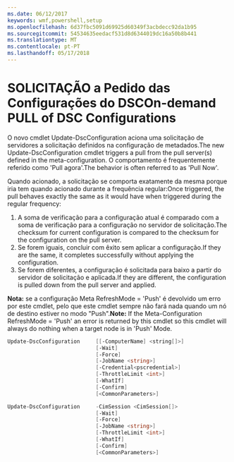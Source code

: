 ```yaml
---
ms.date: 06/12/2017
keywords: wmf,powershell,setup
ms.openlocfilehash: 6d37fbc5091d69925d60349f3acbdecc92da1b95
ms.sourcegitcommit: 54534635eedacf531d8d6344019dc16a50b8b441
ms.translationtype: MT
ms.contentlocale: pt-PT
ms.lasthandoff: 05/17/2018
---
```

# <a name="on-demand-pull-of-dsc-configurations"></a><span data-ttu-id="6b3b6-102">SOLICITAÇÃO a Pedido das Configurações do DSC</span><span class="sxs-lookup"><span data-stu-id="6b3b6-102">On-demand PULL of DSC Configurations</span></span>

<span data-ttu-id="6b3b6-103">O novo cmdlet Update-DscConfiguration aciona uma solicitação de servidores a solicitação definidos na configuração de metadados.</span><span class="sxs-lookup"><span data-stu-id="6b3b6-103">The new Update-DscConfiguration cmdlet triggers a pull from the pull server(s) defined in the meta-configuration.</span></span> <span data-ttu-id="6b3b6-104">O comportamento é frequentemente referido como 'Pull agora'.</span><span class="sxs-lookup"><span data-stu-id="6b3b6-104">The behavior is often referred to as 'Pull Now'.</span></span>


<span data-ttu-id="6b3b6-105">Quando acionado, a solicitação se comporta exatamente da mesma porque iria tem quando acionado durante a frequência regular:</span><span class="sxs-lookup"><span data-stu-id="6b3b6-105">Once triggered, the pull behaves exactly the same as it would have when triggered during the regular frequency:</span></span>

1. <span data-ttu-id="6b3b6-106">A soma de verificação para a configuração atual é comparado com a soma de verificação para a configuração no servidor de solicitação.</span><span class="sxs-lookup"><span data-stu-id="6b3b6-106">The checksum for current configuration is compared to the checksum for the configuration on the pull server.</span></span>
2. <span data-ttu-id="6b3b6-107">Se forem iguais, concluir com êxito sem aplicar a configuração.</span><span class="sxs-lookup"><span data-stu-id="6b3b6-107">If they are the same, it completes successfully without applying the configuration.</span></span>
3. <span data-ttu-id="6b3b6-108">Se forem diferentes, a configuração é solicitada para baixo a partir do servidor de solicitação e aplicada.</span><span class="sxs-lookup"><span data-stu-id="6b3b6-108">If they are different, the configuration is pulled down from the pull server and applied.</span></span>

<span data-ttu-id="6b3b6-109">**Nota:** se a configuração Meta RefreshMode = 'Push' é devolvido um erro por este cmdlet, pelo que este cmdlet sempre não fará nada quando um nó de destino estiver no modo "Push".</span><span class="sxs-lookup"><span data-stu-id="6b3b6-109">**Note:** If the Meta-Configuration RefreshMode = 'Push' an error is returned by this cmdlet so this cmdlet will always do nothing when a target node is in 'Push' Mode.</span></span>

```powershell
Update-DscConfiguration     [[-ComputerName] <string[]>]
                            [-Wait]
                            [-Force]
                            [-JobName <string>]
                            [-Credential<pscredential>]
                            [-ThrottleLimit <int>]
                            [-WhatIf]
                            [-Confirm]
                            [<CommonParameters>]

Update-DscConfiguration     -CimSession <CimSession[]>
                            [-Wait]
                            [-Force]
                            [-JobName <string>]
                            [-ThrottleLimit <int>]
                            [-WhatIf]
                            [-Confirm]
                            [<CommonParameters>]
```
